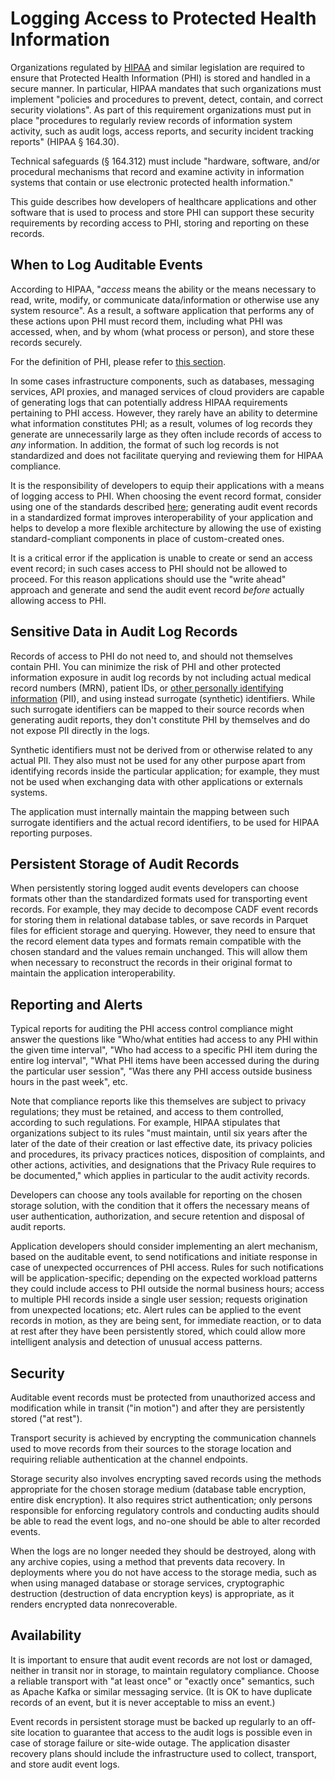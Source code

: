 # Logging Access to Protected Health Information

Organizations regulated by [HIPAA](glossary.md#hipaa) and similar legislation are required to ensure 
that Protected Health Information (PHI) is stored and handled in a secure manner. In 
particular, HIPAA mandates that such organizations must implement "policies and 
procedures to prevent, detect, contain, and correct security violations". As part
of this requirement organizations must put in place "procedures to regularly review records 
of information system activity, such as audit logs, access reports, and security 
incident tracking reports" (HIPAA § 164.30).

Technical safeguards (§ 164.312) must include "hardware, software, and/or procedural mechanisms that record and examine activity in information systems that contain or use electronic protected health information."

This guide describes how developers of healthcare applications and other software
that is used to process and store PHI can support these security requirements by
recording access to PHI, storing and reporting on these records. 

## When to Log Auditable Events

According to HIPAA, "_access_ means the ability or the means necessary to read, write, modify, or communicate data/information or otherwise use any system resource". As a result, a software application that performs any of these actions upon PHI must record them, including what PHI was accessed, when, and by whom (what process or person), and store these records securely.

For the definition of PHI, please refer to [this section](phi.md).

In some cases infrastructure components, such as databases, messaging services, API proxies, and managed services of cloud providers are capable of generating logs that can potentially address HIPAA requirements pertaining to PHI access. However, they rarely have an ability to determine what information constitutes PHI; as a result, volumes of log records they generate are unnecessarily large as they often include records of access to _any_ information. In addition, the format of such log records is not standardized and does not facilitate querying and reviewing them for HIPAA compliance.

It is the responsibility of developers to equip their applications with a means of logging access to PHI. When choosing the event record format, consider using one of the standards described [here](audit_records.md); generating audit event records in a standardized format improves interoperability of your application and helps to develop a more flexible architecture by allowing the use of existing standard-compliant components in place of custom-created ones.

It is a critical error if the application is unable to create or send an access event record; in such cases access to PHI should not be allowed to proceed. For this reason applications should use the "write ahead" approach and generate and send the audit event record _before_ actually allowing access to PHI.

## Sensitive Data in Audit Log Records

Records of access to PHI do not need to, and should not themselves contain PHI. You can minimize the risk of PHI and other protected information exposure in audit log records by not including actual medical record numbers (MRN), patient IDs, or [other personally identifying information](#phi) (PII), and using instead surrogate (synthetic) identifiers. While such surrogate identifiers can be mapped to their source records when generating audit reports, they don't constitute PHI by themselves and do not expose PII directly in the logs.

Synthetic identifiers must not be derived from or otherwise related to any actual PII. They also must not be used for any other purpose apart from identifying records inside the particular application; for example, they must not be used when exchanging data with other applications or externals systems.

The application must internally maintain the mapping between such surrogate identifiers and the 
actual record identifiers, to be used for HIPAA reporting purposes.

## Persistent Storage of Audit Records

When persistently storing logged audit events developers can choose formats other than the standardized formats used for transporting event records. For example, they may decide to decompose CADF event records for storing them in relational database tables, or save records in Parquet files for efficient storage and querying. However, they need to ensure that the record element data types and formats remain compatible with the chosen standard and the values remain unchanged. This will allow them when necessary to reconstruct the records in their original format to maintain the application interoperability.

## Reporting and Alerts

Typical reports for auditing the PHI access control compliance might answer the questions like "Who/what entities had access to any PHI within the given time interval", "Who had access to a specific PHI item during the entire log interval", "What PHI items have been accessed during the during the particular user session", "Was there any PHI access outside business hours in the past week", etc. 

Note that compliance reports like this themselves are subject to privacy regulations; they must be retained, and access to them controlled, according to such regulations. For example, HIPAA stipulates that organizations subject to its rules "must maintain, until six years after the later of the date of their creation or last effective date, its privacy policies and procedures, its privacy practices notices, disposition of complaints, and other actions, activities, and designations that the Privacy Rule requires to be documented," which applies in particular to the audit activity records.

Developers can choose any tools available for reporting on the chosen storage solution, with the condition that it offers the necessary means of user authentication, authorization, and secure retention and disposal of audit reports. 

Application developers should consider implementing an alert mechanism, based on the auditable event, to send notifications and initiate response in case of unexpected occurrences of PHI access. Rules for such notifications will be application-specific; depending on the expected workload patterns they could include access to PHI outside the normal business hours; access to multiple PHI records inside a single user session; requests origination from unexpected locations; etc. Alert rules can be applied to the event records in motion, as they are being sent, for immediate reaction, or to data at rest after they have been persistently stored, which could allow more intelligent analysis and detection of unusual access patterns.

## Security 

Auditable event records must be protected from unauthorized access and modification while in transit ("in motion") and after they are persistently stored ("at rest"). 

Transport security is achieved by encrypting the communication channels used to move records from their sources to the storage location and requiring reliable authentication at the channel endpoints. 

Storage security also involves encrypting saved records using the methods appropriate for the chosen storage medium (database table encryption, entire disk encryption). It also requires strict authentication; only persons responsible for enforcing regulatory controls and conducting audits should be able to read the event logs, and no-one should be able to alter recorded events.

When the logs are no longer needed they should be destroyed, along with any archive copies, using a method that prevents data recovery. In deployments where you do not have access to the storage media, such as when using managed database or storage services, cryptographic destruction (destruction of data encryption keys) is appropriate, as it renders encrypted data nonrecoverable.

## Availability

It is important to ensure that audit event records are not lost or damaged, neither in transit nor in storage, to maintain regulatory compliance. Choose a reliable transport with "at least once" or "exactly once" semantics, such as Apache Kafka or similar messaging service. (It is OK to have duplicate records of an event, but it is never acceptable to miss an event.) 

Event records in persistent storage must be backed up regularly to an off-site location to guarantee that access to the audit logs is possible even in case of storage failure or site-wide outage. The application disaster recovery plans should include the infrastructure used to collect, transport, and store audit event logs.
